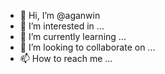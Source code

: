 - 👋 Hi, I’m @aganwin
- 👀 I’m interested in ...
- 🌱 I’m currently learning ...
- 💞️ I’m looking to collaborate on ...
- 📫 How to reach me ...

<!---
aganwin/aganwin is a ✨ special ✨ repository because its `README.md` (this file) appears on your GitHub profile.
You can click the Preview link to take a look at your changes.
--->
